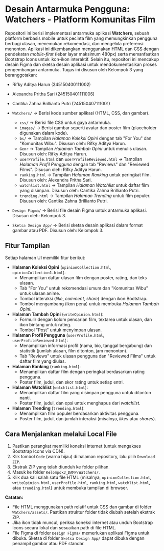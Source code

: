 # Desain Antarmuka Pengguna: Watchers - Platform Komunitas Film

Repositori ini berisi implementasi antarmuka aplikasi **Watchers**, sebuah platform berbasis mobile untuk pecinta film yang memungkinkan pengguna berbagi ulasan, menemukan rekomendasi, dan mengelola preferensi menonton. Aplikasi ini dikembangkan menggunakan HTML dan CSS dengan pendekatan *mobile-first* (lebar layar maksimum 480px) serta memanfaatkan Bootstrap Icons untuk ikon-ikon interaktif. Selain itu, repositori ini mencakup desain Figma dan sketsa desain aplikasi untuk mendokumentasikan proses pengembangan antarmuka. Tugas ini disusun oleh Kelompok 3 yang beranggotakan:  
- Rifky Aditya Harun (245150400111002)  
- Alexandra Pritha Sari (245150401111006)  
- Cantika Zahna Brillianto Putri (245150407111001)  


- `Watchers/` → Berisi kode sumber aplikasi (HTML, CSS, dan gambar).  
  - `css/` → Berisi file CSS untuk gaya antarmuka. 
  - `images/` → Berisi gambar seperti avatar dan poster film (placeholder digunakan dalam kode).  
  - `bs/`  → Tampilan *Halaman Koleksi Opini* dengan tab "For You" dan "Komunitas Wibu". Disusun oleh: Rifky Aditya Harun.  
  - `Genr` → Tampilan *Halaman Tambah Opini* untuk menulis ulasan. Disusun oleh: Rifky Aditya Harun.  
  - `userProfile.html` dan `userProfileReviewed.html` → Tampilan *Halaman Profil Pengguna* dengan tab "Reviews" dan "Reviewed Films". Disusun oleh: Rifky Aditya Harun.  
  - `ranking.html` → Tampilan *Halaman Ranking* untuk peringkat film. Disusun oleh: Alexandra Pritha Sari.  
  - `watchlist.html` → Tampilan *Halaman Watchlist* untuk daftar film yang disimpan. Disusun oleh: Cantika Zahna Brillianto Putri.  
  - `trending.html` → Tampilan *Halaman Trending* untuk film populer. Disusun oleh: Cantika Zahna Brillianto Putri.  
- `Design Figma/` → Berisi file desain Figma untuk antarmuka aplikasi. Disusun oleh: Kelompok 3.  
- `Sketsa Design App/` → Berisi sketsa desain aplikasi dalam format gambar atau PDF. Disusun oleh: Kelompok 3.  

## Fitur Tampilan

Setiap halaman UI memiliki fitur berikut:  
- **Halaman Koleksi Opini** (`opinionCollection.html`, `opinionCollection1.html`):  
  - Menampilkan daftar ulasan film dengan poster, rating, dan teks ulasan.  
  - Tab "For You" untuk rekomendasi umum dan "Komunitas Wibu" untuk ulasan anime.  
  - Tombol interaksi (*like*, *comment*, *share*) dengan ikon Bootstrap.  
  - Tombol mengambang (ikon pena) untuk membuka *Halaman Tambah Opini*.  
- **Halaman Tambah Opini** (`writeOpinion.html`):  
  - Formulir dengan kolom pencarian film, textarea untuk ulasan, dan ikon bintang untuk rating.  
  - Tombol "Post" untuk menyimpan ulasan.  
- **Halaman Profil Pengguna** (`userProfile.html`, `userProfileReviewed.html`):  
  - Menampilkan informasi profil (nama, bio, tanggal bergabung) dan statistik (jumlah ulasan, film ditonton, jam menonton).  
  - Tab "Reviews" untuk ulasan pengguna dan "Reviewed Films" untuk daftar film yang diulas.  
- **Halaman Ranking** (`ranking.html`):  
  - Menampilkan daftar film dengan peringkat berdasarkan rating pengguna.  
  - Poster film, judul, dan skor rating untuk setiap entri.  
- **Halaman Watchlist** (`watchlist.html`):  
  - Menampilkan daftar film yang disimpan pengguna untuk ditonton nanti.  
  - Poster film, judul, dan opsi untuk menghapus dari *watchlist*.  
- **Halaman Trending** (`trending.html`):  
  - Menampilkan film populer berdasarkan aktivitas pengguna.  
  - Poster film, judul, dan jumlah interaksi (misalnya, *likes* atau *shares*).  


## Cara Menjalankan melalui Local File

1. Pastikan perangkat memiliki koneksi internet (untuk mengakses Bootstrap Icons via CDN).  
2. Klik tombol `Code` (warna hijau) di halaman repository, lalu pilih `Download ZIP`.  
3. Ekstrak ZIP yang telah diunduh ke folder pilihan.  
4. Masuk ke folder `Kelompok3_DAMP/Watchers/`.  
5. Klik dua kali salah satu file HTML (misalnya, `opinionCollection.html`, `writeOpinion.html`, `userProfile.html`, `ranking.html`, `watchlist.html`, atau `trending.html`) untuk membuka tampilan di browser.  

**Catatan:**  
- File HTML menggunakan path relatif untuk CSS dan gambar di folder `Watchers/assets/`. Pastikan struktur folder tidak diubah setelah ekstrak ZIP.  
- Jika ikon tidak muncul, periksa koneksi internet atau unduh Bootstrap Icons secara lokal dan sesuaikan path di file HTML.  
- File Figma di folder `Design Figma/` memerlukan aplikasi Figma untuk dibuka. Sketsa di folder `Sketsa Design App/` dapat dibuka dengan penampil gambar atau PDF standar.
